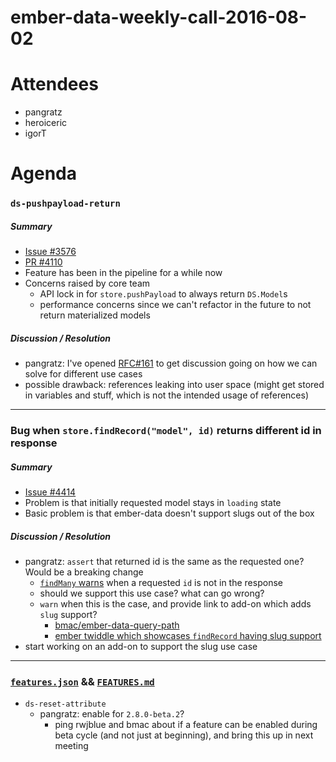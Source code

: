 # ember-data-weekly-call-2016-08-02

# Attendees

- pangratz
- heroiceric
- igorT

# Agenda

### `ds-pushpayload-return`

##### Summary

- [Issue #3576](https://github.com/emberjs/data/issues/3576)
- [PR #4110](https://github.com/emberjs/data/pull/4110)
- Feature has been in the pipeline for a while now
- Concerns raised by core team
  - API lock in for `store.pushPayload` to always return `DS.Model`s
  - performance concerns since we can't refactor in the future to not return materialized models


##### Discussion / Resolution

- pangratz: I've opened [RFC#161](https://github.com/emberjs/rfcs/pull/161) to
  get discussion going on how we can solve for different use cases
- possible drawback: references leaking into user space (might get stored in
  variables and stuff, which is not the intended usage of references)

---

### Bug when `store.findRecord("model", id)` returns different id in response

##### Summary

- [Issue #4414](https://github.com/emberjs/data/issues/4414)
- Problem is that initially requested model stays in `loading` state
- Basic problem is that ember-data doesn't support slugs out of the box

##### Discussion / Resolution

- pangratz: `assert` that returned id is the same as the requested one? Would
  be a breaking change
  - [`findMany`
    warns](https://github.com/emberjs/data/blob/v2.7.0/addon/-private/system/store.js#L763-L765)
    when a requested `id` is not in the response
  - should we support this use case? what can go wrong?
  - `warn` when this is the case, and provide link to add-on which adds
    `slug` support?
    - [bmac/ember-data-query-path](https://github.com/bmac/ember-data-query-path)
    - [ember twiddle which showcases `findRecord` having slug
      support](https://ember-twiddle.com/ccfd163ccc045dda50b71976240aa883?fileTreeShown=false&numColumns=3&openFiles=services.store.js%2Cadapters.application.js%2Croutes.application.js)
- start working on an add-on to support the slug use case

---

### [`features.json`](https://github.com/emberjs/data/blob/master/cofig/features.json) && [`FEATURES.md`](https://github.com/emberjs/data/blob/master/FEATURES.md)

- `ds-reset-attribute`
  - pangratz: enable for `2.8.0-beta.2`?
    - ping rwjblue and bmac about if a feature can be enabled during beta cycle
      (and not just at beginning), and bring this up in next meeting

